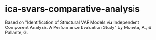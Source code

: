 # ica-svars-comparative-analysis
Based on "Identification of Structural VAR Models via Independent Component Analysis: A Performance Evaluation Study" by Moneta, A., &amp; Pallante, G. 
